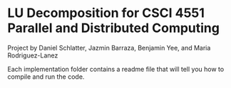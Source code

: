# LU Decomposition for CSCI 4551 Parallel and Distributed Computing 

Project by Daniel Schlatter, Jazmin Barraza, Benjamin Yee, and Maria Rodriguez-Lanez

Each implementation folder contains a readme file that will tell you how to compile and run the code.
